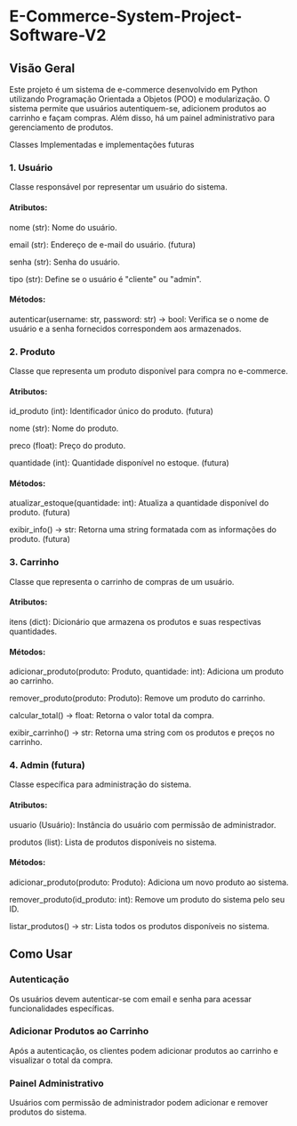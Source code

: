# E-Commerce-System-Project-Software-V2

## Visão Geral

Este projeto é um sistema de e-commerce desenvolvido em Python utilizando Programação Orientada a Objetos (POO) e modularização. O sistema permite que usuários autentiquem-se, adicionem produtos ao carrinho e façam compras. Além disso, há um painel administrativo para gerenciamento de produtos.

Classes Implementadas e implementações futuras

### 1. Usuário

Classe responsável por representar um usuário do sistema.

#### Atributos:

nome (str): Nome do usuário.

email (str): Endereço de e-mail do usuário. (futura)

senha (str): Senha do usuário.

tipo (str): Define se o usuário é "cliente" ou "admin".

#### Métodos:

autenticar(username: str, password: str) -> bool: Verifica se o nome de usuário e a senha fornecidos correspondem aos armazenados. 

### 2. Produto

Classe que representa um produto disponível para compra no e-commerce.

#### Atributos:

id_produto (int): Identificador único do produto. (futura)

nome (str): Nome do produto.

preco (float): Preço do produto.

quantidade (int): Quantidade disponível no estoque. (futura)

#### Métodos:

atualizar_estoque(quantidade: int): Atualiza a quantidade disponível do produto. (futura)

exibir_info() -> str: Retorna uma string formatada com as informações do produto. (futura)

### 3. Carrinho

Classe que representa o carrinho de compras de um usuário.

#### Atributos:

itens (dict): Dicionário que armazena os produtos e suas respectivas quantidades.

#### Métodos:

adicionar_produto(produto: Produto, quantidade: int): Adiciona um produto ao carrinho.

remover_produto(produto: Produto): Remove um produto do carrinho.

calcular_total() -> float: Retorna o valor total da compra.

exibir_carrinho() -> str: Retorna uma string com os produtos e preços no carrinho.

### 4. Admin (futura)

Classe específica para administração do sistema.

#### Atributos:

usuario (Usuário): Instância do usuário com permissão de administrador.

produtos (list): Lista de produtos disponíveis no sistema.

#### Métodos:

adicionar_produto(produto: Produto): Adiciona um novo produto ao sistema.

remover_produto(id_produto: int): Remove um produto do sistema pelo seu ID.

listar_produtos() -> str: Lista todos os produtos disponíveis no sistema.

## Como Usar

### Autenticação

Os usuários devem autenticar-se com email e senha para acessar funcionalidades específicas.

### Adicionar Produtos ao Carrinho

Após a autenticação, os clientes podem adicionar produtos ao carrinho e visualizar o total da compra.

### Painel Administrativo

Usuários com permissão de administrador podem adicionar e remover produtos do sistema.

